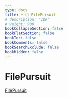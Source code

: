 ```yaml
---
type: docs
title: ➡️ ⚪️ FilePursuit
# description: "IDK"
# weight: 900
bookCollapseSection: false
bookFlatSection: false
bookToc: false
bookComments: false
bookSearchExclude: false
bookHidden: false
---
```


# FilePursuit

[FilePursuit](https://filepursuit.com/?nt)
